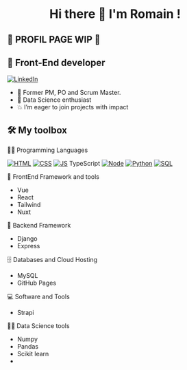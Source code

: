 <h1 align='center'> Hi there 👋 I'm Romain !</h1>

<h2> 🚧 PROFIL PAGE WIP 🚧 </h2>
<h2>🚀 Front-End developer</h2>

[ ![LinkedIn](https://img.shields.io/badge/LinkedIn-blue?style=for-the-badge&logo=linkedin&logoColor=white)](https://www.linkedin.com/in/rnoyer/)

- 🥷 Former PM, PO and Scrum Master.
- 🤩 Data Science enthusiast
- 💥 I’m eager to join projects with impact

<h2>🛠️ My toolbox</h2>
👨‍💻 Programming Languages

[ ![HTML](https://img.shields.io/badge/HTML%20-%23E34F26.svg?logo=html5&logoColor=white&style=for-the-badge)]()
[ ![CSS](https://img.shields.io/badge/CSS%20-%231572B6.svg?logo=css3&logoColor=white&style=for-the-badge)]()
[ ![JS](https://img.shields.io/badge/JavaScript%20-%23F7DF1E.svg?logo=javascript&logoColor=black&style=for-the-badge)]()
TypeScript
[ ![Node](https://img.shields.io/badge/Node.js%20-%2343853D.svg?logo=node.js&logoColor=white&style=for-the-badge)]()
[ ![Python](https://img.shields.io/badge/Python%20-%2314354C.svg?logo=python&logoColor=white&style=for-the-badge)]()
[ ![SQL](https://img.shields.io/badge/SQL%20-%23025E8C.svg?logo=amazon-dynamodb&logoColor=white&style=for-the-badge)]()

🧰 FrontEnd Framework and tools
- Vue
- React
- Tailwind
- Nuxt


🧰 Backend Framework
- Django
- Express

🗄️ Databases and Cloud Hosting
- MySQL
- GitHub Pages


💻 Software and Tools
- Strapi

👨‍💻 Data Science tools
- Numpy
- Pandas
- Scikit learn
- 

<!--
**rnoyer/rnoyer** is a ✨ _special_ ✨ repository because its `README.md` (this file) appears on your GitHub profile.

Here are some ideas to get you started:

- 🔭 I’m currently working on ...
- 🌱 I’m currently learning ...
- 👯 I’m looking to collaborate on ...
- 🤔 I’m looking for help with ...
- 💬 Ask me about ...
- 📫 How to reach me: ...
- 😄 Pronouns: ...
- ⚡ Fun fact: ...
-->
